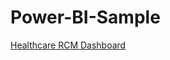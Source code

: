 # Power-BI-Sample

[Healthcare RCM Dashboard](https://app.powerbi.com/view?r=eyJrIjoiYThiYjY2YWYtOGMzOC00ZGExLTlhNzAtNGJkNTYwNDVmOGRkIiwidCI6ImU2NmYxZTZiLTljYjktNDI1OC1hNDI5LTE3OGNlZTM1OWFhOSIsImMiOjEwfQ%3D%3D)


